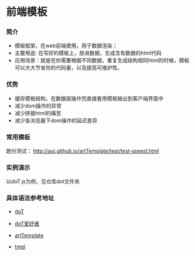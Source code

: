 # 前端模板

### 简介

* 模板框架，在web前端使用，用于数据渲染；
* 主要用途: 在写好的模板上，放进数据，生成含有数据的html代码
* 应用场景：就是在你需要根据不同数据，重复生成结构相同html的时候，模板可以大大节省你的代码量，以及提高可维护性。
    
### 优势

- 缓存模板结构，在数据层操作完直接套用模板输出到客户端界面中
- 减少dom操作的异常
- 减少拼接html的痛苦
- 减少各浏览器下dom操作的延迟差异
    
### 常用模板
  
跑分测试： http://aui.github.io/artTemplate/test/test-speed.html
    
### 实例演示

以doT.js为例，见仓库dot文件夹
    
### 具体语法参考地址

- [doT](https://github.com/olado/doT)  

- [doT爱好者](http://dotjs.cn/)

- [artTemplate](https://github.com/aui/artTemplate)

- [tmpl](http://github.com/jquery/jquery-tmpl)
